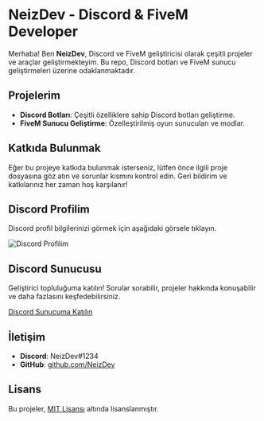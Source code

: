 # NeizDev - Discord & FiveM Developer

Merhaba! Ben **NeizDev**, Discord ve FiveM geliştiricisi olarak çeşitli projeler ve araçlar geliştirmekteyim. Bu repo, Discord botları ve FiveM sunucu geliştirmeleri üzerine odaklanmaktadır.

## Projelerim

- **Discord Botları**: Çeşitli özelliklere sahip Discord botları geliştirme.
- **FiveM Sunucu Geliştirme**: Özelleştirilmiş oyun sunucuları ve modlar.

## Katkıda Bulunmak

Eğer bu projeye katkıda bulunmak isterseniz, lütfen önce ilgili proje dosyasına göz atın ve sorunlar kısmını kontrol edin. Geri bildirim ve katkılarınız her zaman hoş karşılanır!

## Discord Profilim

Discord profil bilgilerinizi görmek için aşağıdaki görsele tıklayın.

<img src="https://lanyard.cnrad.dev/api/571989790434787348" alt="Discord Profilim" style="max-width: 100%;"/>

## Discord Sunucusu

Geliştirici topluluğuma katılın! Sorular sorabilir, projeler hakkında konuşabilir ve daha fazlasını keşfedebilirsiniz.

[Discord Sunucuma Katılın](https://discord.gg/neizdev)

## İletişim

- **Discord**: NeizDev#1234
- **GitHub**: [github.com/NeizDev](https://github.com/NeizDev)

## Lisans

Bu projeler, [MIT Lisansı](LICENSE) altında lisanslanmıştır.
